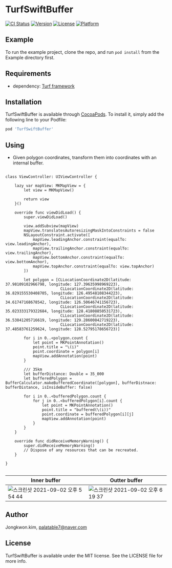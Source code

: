 # TurfSwiftBuffer

[![CI Status](https://img.shields.io/travis/JK0369/TurfSwiftBuffer.svg?style=flat)](https://travis-ci.org/JK0369/TurfSwiftBuffer)
[![Version](https://img.shields.io/cocoapods/v/TurfSwiftBuffer.svg?style=flat)](https://cocoapods.org/pods/TurfSwiftBuffer)
[![License](https://img.shields.io/cocoapods/l/TurfSwiftBuffer.svg?style=flat)](https://cocoapods.org/pods/TurfSwiftBuffer)
[![Platform](https://img.shields.io/cocoapods/p/TurfSwiftBuffer.svg?style=flat)](https://cocoapods.org/pods/TurfSwiftBuffer)

## Example

To run the example project, clone the repo, and run `pod install` from the Example directory first.

## Requirements
- dependency: [Turf framework](https://github.com/mapbox/turf-swift)

## Installation

TurfSwiftBuffer is available through [CocoaPods](https://cocoapods.org). To install
it, simply add the following line to your Podfile:

```ruby
pod 'TurfSwiftBuffer'
```

## Using

- Given polygon coordinates, transform them into coordinates with an internal buffer.
```

class ViewController: UIViewController {

    lazy var mapView: MKMapView = {
        let view = MKMapView()

        return view
    }()

    override func viewDidLoad() {
        super.viewDidLoad()

        view.addSubview(mapView)
        mapView.translatesAutoresizingMaskIntoConstraints = false
        NSLayoutConstraint.activate([
            mapView.leadingAnchor.constraint(equalTo: view.leadingAnchor),
            mapView.trailingAnchor.constraint(equalTo: view.trailingAnchor),
            mapView.bottomAnchor.constraint(equalTo: view.bottomAnchor),
            mapView.topAnchor.constraint(equalTo: view.topAnchor)
        ])

        let polygon = [CLLocationCoordinate2D(latitude: 37.98109102966798, longitude: 127.39635998969223),
                        CLLocationCoordinate2D(latitude: 36.829155530408705, longitude: 126.49548108344223),
                        CLLocationCoordinate2D(latitude: 34.61747168678542, longitude: 126.50646741156723),
                        CLLocationCoordinate2D(latitude: 35.023333179322684, longitude: 128.41808850531723),
                        CLLocationCoordinate2D(latitude: 36.53841205716619, longitude: 129.28600842719223),
                        CLLocationCoordinate2D(latitude: 37.48583761259624, longitude: 128.52795178656723)]

        for i in 0..<polygon.count {
            let point = MKPointAnnotation()
            point.title = "\(i)"
            point.coordinate = polygon[i]
            mapView.addAnnotation(point)
        }

        /// 35km
        let bufferDistance: Double = 35_000
        let bufferedPolygon = BufferCalculator.makeBufferedCoordinate([polygon], bufferDistnace: bufferDistance, isInsideBuffer: false)

        for i in 0..<bufferedPolygon.count {
            for j in 0..<bufferedPolygon[i].count {
                let point = MKPointAnnotation()
                point.title = "buffered(\(i))"
                point.coordinate = bufferedPolygon[i][j]
                mapView.addAnnotation(point)
            }
        }
    }

    override func didReceiveMemoryWarning() {
        super.didReceiveMemoryWarning()
        // Dispose of any resources that can be recreated.
    }

}


```
  
|Inner buffer|Outter buffer|
|------|---|
|![스크린샷 2021-09-02 오후 5 54 44](https://user-images.githubusercontent.com/43035817/131815276-71202c7b-ae31-4f49-a5f8-04d0f8c8dd4b.png)|![스크린샷 2021-09-02 오후 6 19 37](https://user-images.githubusercontent.com/43035817/131819287-9c9f532e-e91c-4bab-880b-e9ba25d42e31.png)|
   
## Author

Jongkwon.kim, palatable7@naver.com

## License

TurfSwiftBuffer is available under the MIT license. See the LICENSE file for more info.
